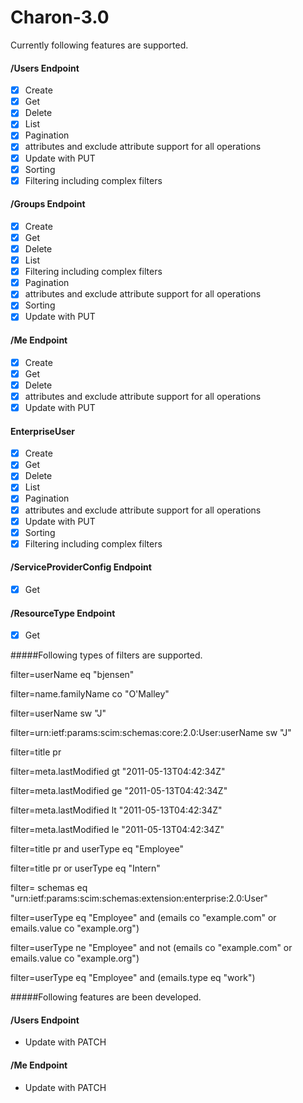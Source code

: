 # Charon-3.0

Currently following features are supported.

#### /Users Endpoint
- [x] Create
- [x] Get
- [x] Delete
- [x] List
- [x] Pagination
- [x] attributes and exclude attribute support for all operations
- [x] Update with PUT
- [x] Sorting
- [x] Filtering including complex filters

#### /Groups Endpoint
- [x] Create
- [x] Get
- [x] Delete
- [x] List
- [x] Filtering including complex filters
- [x] Pagination
- [x] attributes and exclude attribute support for all operations
- [x] Sorting
- [x] Update with PUT

#### /Me Endpoint
- [x] Create
- [x] Get
- [x] Delete
- [x] attributes and exclude attribute support for all operations
- [x] Update with PUT

#### EnterpriseUser
- [x] Create
- [x] Get
- [x] Delete
- [x] List
- [x] Pagination
- [x] attributes and exclude attribute support for all operations
- [x] Update with PUT
- [x] Sorting
- [x] Filtering including complex filters

#### /ServiceProviderConfig Endpoint
- [x] Get

#### /ResourceType Endpoint
- [x] Get

#####Following types of filters are supported.

filter=userName eq "bjensen"

filter=name.familyName co "O'Malley"

filter=userName sw "J"

filter=urn:ietf:params:scim:schemas:core:2.0:User:userName sw "J"

filter=title pr

filter=meta.lastModified gt "2011-05-13T04:42:34Z"

filter=meta.lastModified ge "2011-05-13T04:42:34Z"

filter=meta.lastModified lt "2011-05-13T04:42:34Z"

filter=meta.lastModified le "2011-05-13T04:42:34Z"

filter=title pr and userType eq "Employee"

filter=title pr or userType eq "Intern"

filter=
 schemas eq "urn:ietf:params:scim:schemas:extension:enterprise:2.0:User"

filter=userType eq "Employee" and (emails co "example.com" or
  emails.value co "example.org")

filter=userType ne "Employee" and not (emails co "example.com" or
  emails.value co "example.org")

filter=userType eq "Employee" and (emails.type eq "work")

#####Following features are been developed.

#### /Users Endpoint
- Update with PATCH

#### /Me Endpoint
- Update with PATCH
